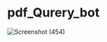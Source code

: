 # pdf_Qurery_bot
![Screenshot (454)](https://github.com/user-attachments/assets/f79cace6-dfe8-485a-b4e7-6a5907fa0df2)
